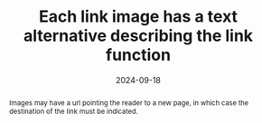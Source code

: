 ---
title: Each link image has a text alternative describing the link function
abstract: Images may have a url pointing the reader to a new page, in which case the destination of the link must be indicated.
categories:
  - Images and media
agrege: O4112-E023
opquast: 4 112
indiceebook: "23"
description: "Rule 023"
before: "022"
weight: "023"
after: "024"
actif: "1"
layout: rules
date: 2024-09-18
tags:
  - Accessibility
  - Usability
objectif:
  - Specify image content
  - Indicating yes will link and avoid "click here" texts
  - Specify the navigation path explicitly
  - Understand the image function and the direction of the url present on the images
  - Allow good indexing by the reading app.
Meo:
  - Write the action associated with the click on the image
  - Specify the address of the target page or link role in the alt attribute of the element img;
  - Specify the address of the target page or link link in alt of the area element;
  - Specify the address of the target page or link role in the object alt
  - Specify the address of the target page or link link in alt of the canvas;
  - Name the image file with explicit keywords.Specify the target page address in an explicit way
Controle:
  - Make sure that the alt attribute of each img element concerned indicates the target or the rope of the link.
  - Make sure that the alt attribute of each area concerned indicates the target or the rope of the link.
  - Make sure that the content of each object concerned indicates the target or the link role.
  - Check that the content of each canvas element concerned indicates the target or the link role.
  - Check the text label of any other element with a link.
epubcheck: false
ace: true
humancheck: true
ReadiumGoToolkit: null
Source:
  - Opquast
Referentiel:
  - ""
steps:
  - Design
  - Editorial
---